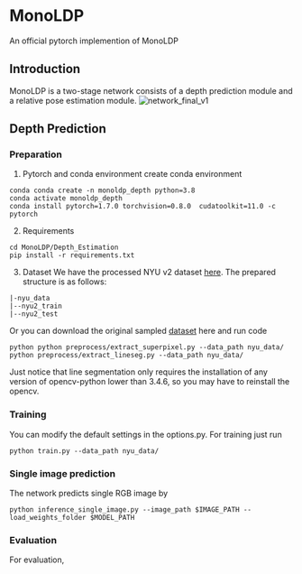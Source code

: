 # MonoLDP
An official pytorch implemention of MonoLDP
## Introduction
MonoLDP is a two-stage network consists of a depth prediction module and a relative pose estimation module. 
![network_final_v1](https://github.com/user-attachments/assets/b2feea0a-ecbc-426c-87ec-c18254bb8911)

## Depth Prediction
### Preparation
1. Pytorch and conda environment
create conda environment
```
conda conda create -n monoldp_depth python=3.8
conda activate monoldp_depth
conda install pytorch=1.7.0 torchvision=0.8.0  cudatoolkit=11.0 -c pytorch
```
2. Requirements
```
cd MonoLDP/Depth_Estimation
pip install -r requirements.txt
```
3. Dataset
We have the processed NYU v2 dataset [here](https://drive.google.com/file/d/1AXUq0zHJQsWQ13DRSCUEiuAzeljOgefn/view?usp=drive_link). The prepared structure is as follows:
```
|-nyu_data
|--nyu2_train
|--nyu2_test
```
Or you can download the original sampled [dataset](https://drive.google.com/file/d/1WoOZOBpOWfmwe7bknWS5PMUCLBPFKTOw/view) here and run code

```
python python preprocess/extract_superpixel.py --data_path nyu_data/
python preprocess/extract_lineseg.py --data_path nyu_data/
```
Just notice that line segmentation only requires the installation of any version of opencv-python lower than 3.4.6, so you may have to reinstall the opencv.

### Training
You can modify the default settings in the options.py. For training just run
```
python train.py --data_path nyu_data/
```
### Single image prediction
The network predicts single RGB image by 
```
python inference_single_image.py --image_path $IMAGE_PATH --load_weights_folder $MODEL_PATH
```

### Evaluation
For evaluation, 
